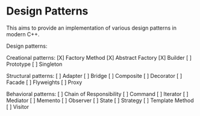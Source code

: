 # Design Patterns

This aims to provide an implementation of various design patterns in modern C++.

Design patterns:

Creational patterns:
[X] Factory Method
[X] Abstract Factory
[X] Builder
[ ] Prototype
[ ] Singleton

Structural patterns:
[ ] Adapter
[ ] Bridge
[ ] Composite
[ ] Decorator
[ ] Facade
[ ] Flyweights
[ ] Proxy

Behavioral patterns:
[ ] Chain of Responsibility
[ ] Command
[ ] Iterator
[ ] Mediator
[ ] Memento
[ ] Observer
[ ] State
[ ] Strategy
[ ] Template Method
[ ] Visitor
